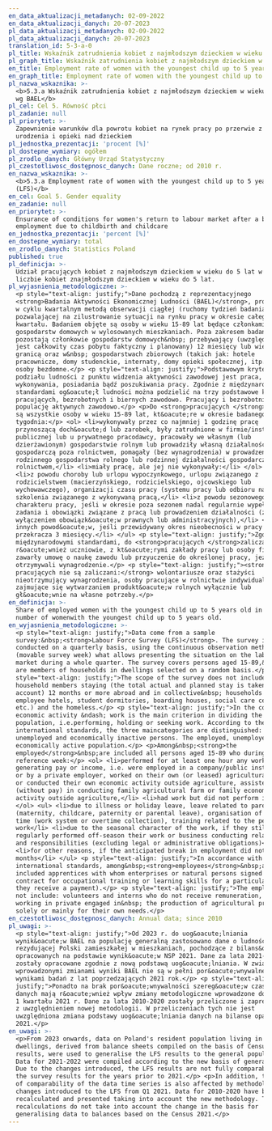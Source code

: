 ```yaml
---
en_data_aktualizacji_metadanych: 02-09-2022
en_data_aktualizacji_danych: 20-07-2023
pl_data_aktualizacji_metadanych: 02-09-2022
pl_data_aktualizacji_danych: 20-07-2023
translation_id: 5-3-a-0
pl_title: Wskaźnik zatrudnienia kobiet z najmłodszym dzieckiem w wieku do 5 lat wg BAEL
pl_graph_title: Wskaźnik zatrudnienia kobiet z najmłodszym dzieckiem w wieku do 5 lat wg BAEL
en_title: Employment rate of women with the youngest child up to 5 years old (LFS)
en_graph_title: Employment rate of women with the youngest child up to 5 years old (LFS)
pl_nazwa_wskaznika: >-
  <b>5.3.a Wskaźnik zatrudnienia kobiet z najmłodszym dzieckiem w wieku do 5 lat
  wg BAEL</b>
pl_cel: Cel 5. Równość płci
pl_zadanie: null
pl_priorytet: >-
  Zapewnienie warunków dla powrotu kobiet na rynek pracy po przerwie z tytułu
  urodzenia i opieki nad dzieckiem
pl_jednostka_prezentacji: 'procent [%]'
pl_dostepne_wymiary: ogółem
pl_zrodlo_danych: Główny Urząd Statystyczny
pl_czestotliwosc_dostępnosc_danych: Dane roczne; od 2010 r.
en_nazwa_wskaznika: >-
  <b>5.3.a Employment rate of women with the youngest child up to 5 years old
  (LFS)</b>
en_cel: Goal 5. Gender equality
en_zadanie: null
en_priorytet: >-
  Ensurance of conditions for women's return to labour market after a break from
  employment due to childbirth and childcare
en_jednostka_prezentacji: 'percent [%]'
en_dostepne_wymiary: total
en_zrodlo_danych: Statistics Poland
published: true
pl_definicja: >-
  Udział pracujących kobiet z najmłodszym dzieckiem w wieku do 5 lat w ogólnej
  liczbie kobiet znajmłodszym dzieckiem w wieku do 5 lat.
pl_wyjasnienia_metodologiczne: >-
  <p style="text-align: justify;">Dane pochodzą z reprezentacyjnego
  <strong>Badania Aktywności Ekonomicznej Ludności (BAEL)</strong>, prowadzonego
  w cyklu kwartalnym metodą obserwacji ciągłej (ruchomy tydzień badania),
  pozwalającej na zilustrowanie sytuacji na rynku pracy w okresie całego
  kwartału. Badaniem objęte są osoby w wieku 15-89 lat będące członkami
  gospodarstw domowych w wylosowanych mieszkaniach. Poza zakresem badania
  pozostają członkowie gospodarstw domowych&nbsp; przebywający (uwzględniany
  jest całkowity czas pobytu faktyczny i planowany) 12 miesięcy lub więcej za
  granicą oraz w&nbsp; gospodarstwach zbiorowych (takich jak: hotele
  pracownicze, domy studenckie, internaty, domy opieki społecznej, itp.) oraz
  osoby bezdomne.</p> <p style="text-align: justify;">Podstawowym kryterium
  podziału ludności z punktu widzenia aktywności zawodowej jest praca, tzn. fakt
  wykonywania, posiadania bądź poszukiwania pracy. Zgodnie z międzynarodowymi
  standardami og&oacute;ł ludności można podzielić na trzy podstawowe kategorie:
  pracujących, bezrobotnych i biernych zawodowo. Pracujący i bezrobotni stanowią
  populację aktywnych zawodowo.</p> <p>Do <strong>pracujących </strong>zaliczane
  są wszystkie osoby w wieku 15-89 lat, kt&oacute;re w okresie badanego
  tygodnia:</p> <ol> <li>wykonywały przez co najmniej 1 godzinę pracę
  przynoszącą doch&oacute;d lub zarobek, były zatrudnione w firmie/instytucji
  publicznej lub u prywatnego pracodawcy, pracowały we własnym (lub
  dzierżawionym) gospodarstwie rolnym lub prowadziły własną działalność
  gospodarczą poza rolnictwem, pomagały (bez wynagrodzenia) w prowadzeniu
  rodzinnego gospodarstwa rolnego lub rodzinnej działalności gospodarczej poza
  rolnictwem,</li> <li>miały pracę, ale jej nie wykonywały:</li> </ol> <ul>
  <li>z powodu choroby lub urlopu wypoczynkowego, urlopu związanego z
  rodzicielstwem (macierzyńskiego, rodzicielskiego, ojcowskiego lub
  wychowawczego), organizacji czasu pracy (systemu pracy lub odbioru nadgodzin),
  szkolenia związanego z wykonywaną pracą,</li> <li>z powodu sezonowego
  charakteru pracy, jeśli w okresie poza sezonem nadal regularnie wypełniały
  zadania i obowiązki związane z pracą lub prowadzeniem działalności (z
  wyłączeniem obowiązk&oacute;w prawnych lub administracyjnych),</li> <li>z
  innych powod&oacute;w, jeśli przewidywany okres nieobecności w pracy nie
  przekracza 3 miesięcy.</li> </ul> <p style="text-align: justify;">Zgodnie z
  międzynarodowymi standardami, do <strong>pracujących </strong>zaliczani są
  r&oacute;wnież uczniowie, z kt&oacute;rymi zakłady pracy lub osoby fizyczne
  zawarły umowę o naukę zawodu lub przyuczenie do określonej pracy, jeżeli
  otrzymywali wynagrodzenie.</p> <p style="text-align: justify;"><strong>Do
  pracujących nie są zaliczani:</strong> wolontariusze oraz stażyści
  nieotrzymujący wynagrodzenia, osoby pracujące w rolnictwie indywidualnym
  zajmujące się wytwarzaniem produkt&oacute;w rolnych wyłącznie lub
  gł&oacute;wnie na własne potrzeby.</p>
en_definicja: >-
  Share of employed women with the youngest child up to 5 years old in the total
  number of womenwith the youngest child up to 5 years old.
en_wyjasnienia_metodologiczne: >-
  <p style="text-align: justify;">Data come from a sample
  survey:&nbsp;<strong>Labour Force Survey (LFS)</strong>. The survey is
  conducted on a quarterly basis, using the continuous observation method
  (movable survey week) what allows presenting the situation on the labour
  market during a whole quarter. The survey covers persons aged 15-89,&nbsp; who
  are members of households in dwellings selected on a random basis.</p> <p
  style="text-align: justify;">The scope of the survey does not include
  household members staying (the total actual and planned stay is taken into
  account) 12 months or more abroad and in collective&nbsp; households (such as:
  employee hotels, student dormitories, boarding houses, social care centres
  etc.) and the homeless.</p> <p style="text-align: justify;">In the context of
  economic activity &ndash; work is the main criterion in dividing the
  population, i.e.performing, holding or seeking work. According to the
  international standards, the three maincategories are distinguished: employed,
  unemployed and economically inactive persons. The employed, unemployed are the
  economically active population.</p> <p>Among&nbsp;<strong>the
  employed</strong>&nbsp;are included all persons aged 15-89 who during the
  reference week:</p> <ol> <li>performed for at least one hour any work
  generating pay or income, i.e. were employed in a company/public institution
  or by a private employer, worked on their own (or leased) agricultural farm,
  or conducted their own economic activity outside agriculture, assisted
  (without pay) in conducting family agricultural farm or family economic
  activity outside agriculture,</li> <li>had work but did not perform it:</li>
  </ol> <ul> <li>due to illness or holiday leave, leave related to parenthood
  (maternity, childcare, paternity or parental leave), organisation of working
  time (work system or overtime collection), training related to the performed
  work</li> <li>due to the seasonal character of the work, if they still
  regularly performed off-season their work or business conducting related tasks
  and responsibilities (excluding legal or administrative obligations)</li>
  <li>for other reasons, if the anticipated break in employment did not exceed 3
  months</li> </ul> <p style="text-align: justify;">In accordance with
  international standards, among&nbsp;<strong>employees</strong>&nbsp;are also
  included apprentices with whom enterprises or natural persons signed a
  contract for occupational training or learning skills for a particular job (if
  they receive a payment).</p> <p style="text-align: justify;">The employed do
  not include: volunteers and interns who do not receive remuneration, people
  working in private engaged in&nbsp; the production of agricultural products
  solely or mainly for their own needs.</p>
en_czestotliwosc_dostępnosc_danych: Annual data; since 2010
pl_uwagi: >-
  <p style="text-align: justify;">Od 2023 r. do uog&oacute;lniania
  wynik&oacute;w BAEL na populację generalną zastosowano dane o ludności
  rezydującej Polski zamieszkałej w mieszkaniach, pochodzące z bilans&oacute;w
  opracowanych na podstawie wynik&oacute;w NSP 2021. Dane za lata 2021-2022
  zostały opracowane zgodnie z nową podstawą uog&oacute;lniania. W związku z
  wprowadzonymi zmianami wyniki BAEL nie są w pełni por&oacute;wnywalne z
  wynikami badań z lat poprzedzających 2021 rok.</p> <p style="text-align:
  justify;">Ponadto na brak por&oacute;wnywalności szereg&oacute;w czasowych
  danych mają r&oacute;wnież wpływ zmiany metodologiczne wprowadzone do BAEL od
  1 kwartału 2021 r. Dane za lata 2010-2020 zostały przeliczone i zaprezentowane
  z uwzględnieniem nowej metodologii. W przeliczeniach tych nie jest
  uwzględniona zmiana podstawy uog&oacute;lniania danych na bilanse oparte o NSP
  2021.</p>
en_uwagi: >-
  <p>From 2023 onwards, data on Poland's resident population living in
  dwellings, derived from balance sheets compiled on the basis of Census 2021
  results, were used to generalise the LFS results to the general population.
  Data for 2021-2022 were compiled according to the new basis of generalisation.
  Due to the changes introduced, the LFS results are not fully comparable with
  the survey results for the years prior to 2021.</p> <p>In addition, the lack
  of comparability of the data time series is also affected by methodological
  changes introduced to the LFS from Q1 2021. Data for 2010-2020 have been
  recalculated and presented taking into account the new methodology. These
  recalculations do not take into account the change in the basis for
  generalising data to balances based on the Census 2021.</p>
---
```

